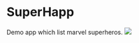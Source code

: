 # SuperHapp
Demo app which list marvel superheros.
![](https://github.com/ricocaribe/SuperHapp/edit/master/superHapp.gif)
